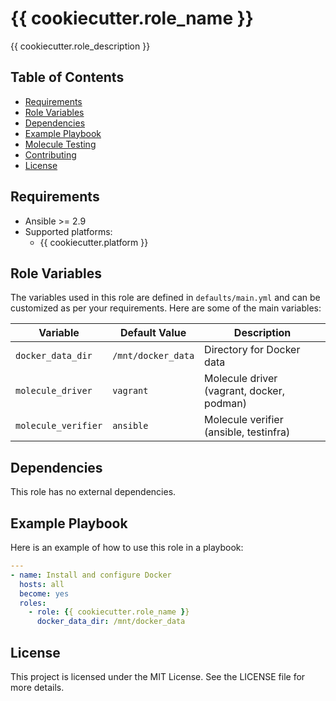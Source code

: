 # {{ cookiecutter.role_name }}

{{ cookiecutter.role_description }}

## Table of Contents

- [Requirements](#requirements)
- [Role Variables](#role-variables)
- [Dependencies](#dependencies)
- [Example Playbook](#example-playbook)
- [Molecule Testing](#molecule-testing)
- [Contributing](#contributing)
- [License](#license)

## Requirements

- Ansible >= 2.9
- Supported platforms:
  - {{ cookiecutter.platform }}


## Role Variables

The variables used in this role are defined in `defaults/main.yml` and can be customized as per your requirements. Here are some of the main variables:

| Variable           | Default Value           | Description                          |
|--------------------|-------------------------|--------------------------------------|
| `docker_data_dir`  | `/mnt/docker_data`      | Directory for Docker data            |
| `molecule_driver`  | `vagrant`               | Molecule driver (vagrant, docker, podman) |
| `molecule_verifier`| `ansible`               | Molecule verifier (ansible, testinfra) |

## Dependencies

This role has no external dependencies.

## Example Playbook

Here is an example of how to use this role in a playbook:

```yaml
---
- name: Install and configure Docker
  hosts: all
  become: yes
  roles:
    - role: {{ cookiecutter.role_name }}
      docker_data_dir: /mnt/docker_data
```

## License
This project is licensed under the MIT License. See the LICENSE file for more details.